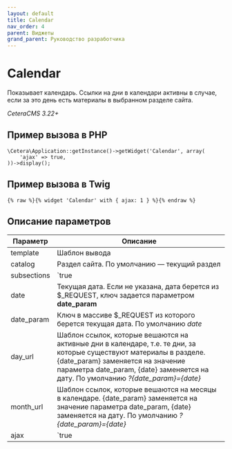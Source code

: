 ```yaml
---
layout: default
title: Calendar
nav_order: 4
parent: Виджеты
grand_parent: Руководство разработчика
---
```


# Calendar

Показывает календарь. Ссылки на дни в календари активны в случае, если за это день есть материалы в выбранном разделе сайта.

*CeteraCMS 3.22+*

## Пример вызова в PHP

	\Cetera\Application::getInstance()->getWidget('Calendar', array(
	    'ajax' => true,
	))->display();
 
## Пример вызова в Twig

	{% raw %}{% widget 'Calendar' with { ajax: 1 } %}{% endraw %}

## Описание параметров

Параметр | Описание
---|---
template|Шаблон вывода
catalog|Раздел сайта. По умолчанию —  текущий раздел
subsections|`true|false` Проверять подразделы. По умолчанию *true*
date|Текущая дата. Если не указана, дата берется из $_REQUEST, ключ задается параметром **date_param**
date_param|Ключ в массиве $_REQUEST из которого берется текущая дата. По умолчанию *date*
day_url|Шаблон ссылок, которые вешаются на активные дни в календаре, т.е. те дни, за которые существуют материалы в разделе. {date_param} заменяется на значение параметра date_param, {date} заменяется на дату. По умолчанию *?{date_param}={date}*
month_url|Шаблон ссылок, которые вешаются на месяцы в календаре. {date_param} заменяется на значение параметра date_param, {date} заменяется на дату. По умолчанию *?{date_param}={date}*
ajax|`true|false` AJAX-режим: переключение месяцев без перезагрузки . По умолчанию *false*